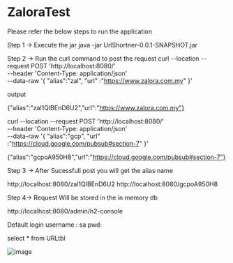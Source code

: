 # ZaloraTest

Please refer the below steps to run the application

Step 1 -> Execute the jar 
java -jar UrlShortner-0.0.1-SNAPSHOT.jar

Step 2 -> Run the curl command to post the request
curl --location --request POST 'http://localhost:8080/' \
--header 'Content-Type: application/json' \
--data-raw '{
    "alias":"zal",
    "url" :"https://www.zalora.com.my"
}'

output

{"alias":"zal1QIBEnD6U2","url":"https://www.zalora.com.my"}

curl --location --request POST 'http://localhost:8080/' \
--header 'Content-Type: application/json' \
--data-raw '{
    "alias":"gcp",
    "url" :"https://cloud.google.com/pubsub#section-7"
}'

{"alias":"gcpoA950H8","url":"https://cloud.google.com/pubsub#section-7"}


Step 3 -> After Sucessfull post you will get the alias name

http://localhost:8080/zal1QIBEnD6U2
http://localhost:8080/gcpoA950H8


Step 4-> Request Will be stored in the in memory db

http://localhost:8080/admin/h2-console

Default login 
username : sa
pwd:

select * from URLtbl

![image](https://user-images.githubusercontent.com/29682980/148688648-c7adddf2-4a4a-414f-ad05-11f707433784.png)






